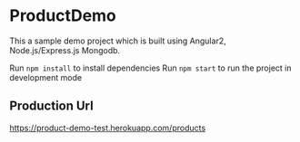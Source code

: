 # ProductDemo

This a sample demo project which is built using Angular2, Node.js/Express.js Mongodb.

Run `npm install` to install dependencies
Run `npm start` to run the project in development mode

## Production Url

https://product-demo-test.herokuapp.com/products

